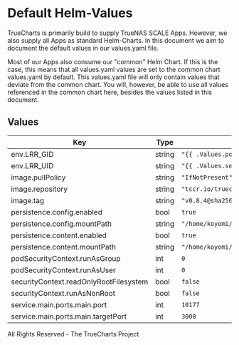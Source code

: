 # Default Helm-Values

TrueCharts is primarily build to supply TrueNAS SCALE Apps.
However, we also supply all Apps as standard Helm-Charts. In this document we aim to document the default values in our values.yaml file.

Most of our Apps also consume our "common" Helm Chart.
If this is the case, this means that all values.yaml values are set to the common chart values.yaml by default. This values.yaml file will only contain values that deviate from the common chart.
You will, however, be able to use all values referenced in the common chart here, besides the values listed in this document.

## Values

| Key | Type | Default | Description |
|-----|------|---------|-------------|
| env.LRR_GID | string | `"{{ .Values.podSecurityContext.fsGroup }}"` |  |
| env.LRR_UID | string | `"{{ .Values.security.PUID }}"` |  |
| image.pullPolicy | string | `"IfNotPresent"` |  |
| image.repository | string | `"tccr.io/truecharts/lanraragi"` |  |
| image.tag | string | `"v0.8.4@sha256:e41603c23afbb27544cdef8cf30f4e568eb499bd3221f81953e6cd60c469ab25"` |  |
| persistence.config.enabled | bool | `true` |  |
| persistence.config.mountPath | string | `"/home/koyomi/lanraragi/database"` |  |
| persistence.content.enabled | bool | `true` |  |
| persistence.content.mountPath | string | `"/home/koyomi/lanraragi/content"` |  |
| podSecurityContext.runAsGroup | int | `0` |  |
| podSecurityContext.runAsUser | int | `0` |  |
| securityContext.readOnlyRootFilesystem | bool | `false` |  |
| securityContext.runAsNonRoot | bool | `false` |  |
| service.main.ports.main.port | int | `10177` |  |
| service.main.ports.main.targetPort | int | `3000` |  |

All Rights Reserved - The TrueCharts Project
